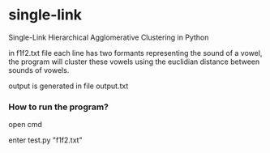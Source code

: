 # single-link
Single-Link Hierarchical Agglomerative Clustering in Python

in f1f2.txt file each line has two formants representing the sound of a vowel, the program will cluster these vowels using the euclidian distance between sounds of vowels.

output is generated in file output.txt 

### How to run the program?

open cmd

enter test.py "f1f2.txt"

